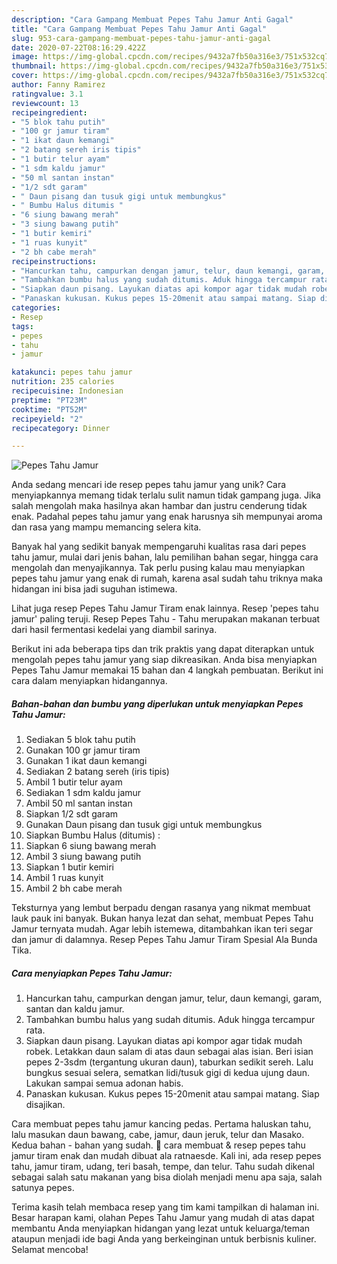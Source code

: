 ```yaml
---
description: "Cara Gampang Membuat Pepes Tahu Jamur Anti Gagal"
title: "Cara Gampang Membuat Pepes Tahu Jamur Anti Gagal"
slug: 953-cara-gampang-membuat-pepes-tahu-jamur-anti-gagal
date: 2020-07-22T08:16:29.422Z
image: https://img-global.cpcdn.com/recipes/9432a7fb50a316e3/751x532cq70/pepes-tahu-jamur-foto-resep-utama.jpg
thumbnail: https://img-global.cpcdn.com/recipes/9432a7fb50a316e3/751x532cq70/pepes-tahu-jamur-foto-resep-utama.jpg
cover: https://img-global.cpcdn.com/recipes/9432a7fb50a316e3/751x532cq70/pepes-tahu-jamur-foto-resep-utama.jpg
author: Fanny Ramirez
ratingvalue: 3.1
reviewcount: 13
recipeingredient:
- "5 blok tahu putih"
- "100 gr jamur tiram"
- "1 ikat daun kemangi"
- "2 batang sereh iris tipis"
- "1 butir telur ayam"
- "1 sdm kaldu jamur"
- "50 ml santan instan"
- "1/2 sdt garam"
- " Daun pisang dan tusuk gigi untuk membungkus"
- " Bumbu Halus ditumis "
- "6 siung bawang merah"
- "3 siung bawang putih"
- "1 butir kemiri"
- "1 ruas kunyit"
- "2 bh cabe merah"
recipeinstructions:
- "Hancurkan tahu, campurkan dengan jamur, telur, daun kemangi, garam, santan dan kaldu jamur."
- "Tambahkan bumbu halus yang sudah ditumis. Aduk hingga tercampur rata."
- "Siapkan daun pisang. Layukan diatas api kompor agar tidak mudah robek. Letakkan daun salam di atas daun sebagai alas isian. Beri isian pepes 2-3sdm (tergantung ukuran daun), taburkan sedikit sereh. Lalu bungkus sesuai selera, sematkan lidi/tusuk gigi di kedua ujung daun. Lakukan sampai semua adonan habis."
- "Panaskan kukusan. Kukus pepes 15-20menit atau sampai matang. Siap disajikan."
categories:
- Resep
tags:
- pepes
- tahu
- jamur

katakunci: pepes tahu jamur 
nutrition: 235 calories
recipecuisine: Indonesian
preptime: "PT23M"
cooktime: "PT52M"
recipeyield: "2"
recipecategory: Dinner

---
```



![Pepes Tahu Jamur](https://img-global.cpcdn.com/recipes/9432a7fb50a316e3/751x532cq70/pepes-tahu-jamur-foto-resep-utama.jpg)

Anda sedang mencari ide resep pepes tahu jamur yang unik? Cara menyiapkannya memang tidak terlalu sulit namun tidak gampang juga. Jika salah mengolah maka hasilnya akan hambar dan justru cenderung tidak enak. Padahal pepes tahu jamur yang enak harusnya sih mempunyai aroma dan rasa yang mampu memancing selera kita.

Banyak hal yang sedikit banyak mempengaruhi kualitas rasa dari pepes tahu jamur, mulai dari jenis bahan, lalu pemilihan bahan segar, hingga cara mengolah dan menyajikannya. Tak perlu pusing kalau mau menyiapkan pepes tahu jamur yang enak di rumah, karena asal sudah tahu triknya maka hidangan ini bisa jadi suguhan istimewa.

Lihat juga resep Pepes Tahu Jamur Tiram enak lainnya. Resep &#39;pepes tahu jamur&#39; paling teruji. Resep Pepes Tahu - Tahu merupakan makanan terbuat dari hasil fermentasi kedelai yang diambil sarinya.


Berikut ini ada beberapa tips dan trik praktis yang dapat diterapkan untuk mengolah pepes tahu jamur yang siap dikreasikan. Anda bisa menyiapkan Pepes Tahu Jamur memakai 15 bahan dan 4 langkah pembuatan. Berikut ini cara dalam menyiapkan hidangannya.

<!--inarticleads1-->

##### Bahan-bahan dan bumbu yang diperlukan untuk menyiapkan Pepes Tahu Jamur:

1. Sediakan 5 blok tahu putih
1. Gunakan 100 gr jamur tiram
1. Gunakan 1 ikat daun kemangi
1. Sediakan 2 batang sereh (iris tipis)
1. Ambil 1 butir telur ayam
1. Sediakan 1 sdm kaldu jamur
1. Ambil 50 ml santan instan
1. Siapkan 1/2 sdt garam
1. Gunakan  Daun pisang dan tusuk gigi untuk membungkus
1. Siapkan  Bumbu Halus (ditumis) :
1. Siapkan 6 siung bawang merah
1. Ambil 3 siung bawang putih
1. Siapkan 1 butir kemiri
1. Ambil 1 ruas kunyit
1. Ambil 2 bh cabe merah


Teksturnya yang lembut berpadu dengan rasanya yang nikmat membuat lauk pauk ini banyak. Bukan hanya lezat dan sehat, membuat Pepes Tahu Jamur ternyata mudah. Agar lebih istemewa, ditambahkan ikan teri segar dan jamur di dalamnya. Resep Pepes Tahu Jamur Tiram Spesial Ala Bunda Tika. 

<!--inarticleads2-->

##### Cara menyiapkan Pepes Tahu Jamur:

1. Hancurkan tahu, campurkan dengan jamur, telur, daun kemangi, garam, santan dan kaldu jamur.
1. Tambahkan bumbu halus yang sudah ditumis. Aduk hingga tercampur rata.
1. Siapkan daun pisang. Layukan diatas api kompor agar tidak mudah robek. Letakkan daun salam di atas daun sebagai alas isian. Beri isian pepes 2-3sdm (tergantung ukuran daun), taburkan sedikit sereh. Lalu bungkus sesuai selera, sematkan lidi/tusuk gigi di kedua ujung daun. Lakukan sampai semua adonan habis.
1. Panaskan kukusan. Kukus pepes 15-20menit atau sampai matang. Siap disajikan.


Cara membuat pepes tahu jamur kancing pedas. Pertama haluskan tahu, lalu masukan daun bawang, cabe, jamur, daun jeruk, telur dan Masako. Kedua bahan - bahan yang sudah. 🔴 cara membuat &amp; resep pepes tahu jamur tiram enak dan mudah dibuat ala ratnaesde. Kali ini, ada resep pepes tahu, jamur tiram, udang, teri basah, tempe, dan telur. Tahu sudah dikenal sebagai salah satu makanan yang bisa diolah menjadi menu apa saja, salah satunya pepes. 

Terima kasih telah membaca resep yang tim kami tampilkan di halaman ini. Besar harapan kami, olahan Pepes Tahu Jamur yang mudah di atas dapat membantu Anda menyiapkan hidangan yang lezat untuk keluarga/teman ataupun menjadi ide bagi Anda yang berkeinginan untuk berbisnis kuliner. Selamat mencoba!
